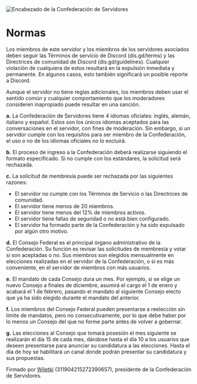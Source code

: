 <img alt="Encabezado de la Confederación de Servidores" src="https://file.coffee/u/VDlD2M4NumaNZ4ZcyiJeL.png">

# Normas

Los miembros de este servidor y los miembros de los servidores asociados deben seguir las
Términos de servicio de Discord (dis.gd/terms) y las Directrices de comunidad de Discord (dis.gd/guidelines). Cualquier violación de cualquiera de estos resultará en la expulsión inmediata y permanente. En algunos casos, esto también significará un posible reporte a Discord.

Aunque el servidor no tiene reglas adicionales, los miembros deben usar el sentido común y cualquier comportamiento que los moderadores consideren inapropiado puede resultar en una sanción.

**a.** La Confederación de Servidores tiene 4 idiomas oficiales: inglés, alemán, italiano y español.
Estos son los únicos idiomas aceptados para las conversaciones en el servidor, con fines de moderación. Sin embargo, si un servidor cumple con los requisitos para ser miembro de la Confederación, el uso o no de los idiomas oficiales no lo excluirá.

**b.** El proceso de ingreso a la Confederación deberá realizarse siguiendo el formato especificado. Si no cumple con los estándares, la solicitud será rechazada.

**c.** La solicitud de membresía puede ser rechazada por las siguientes razones:

- El servidor no cumple con los Términos de Servicio o las Directrices de comunidad.
- El servidor tiene menos de 20 miembros.
- El servidor tiene menos del 12% de miembros activos.
- El servidor tiene fallas de seguridad o no está bien configurado.
- El servidor ha formado parte de la Confederación y ha sido expulsado por algún otro motivo.

**d.** El Consejo Federal es el principal órgano administrativo de la Confederación. Su función es revisar las solicitudes de membresía y votar si son aceptadas o no. Sus miembros son elegidos mensualmente en elecciones realizadas en el servidor de la Confederación, o si es más conveniente, en el servidor de miembros con más usuarios.

**e.** El mandato de cada Consejo dura un mes. Por ejemplo, si se elige un nuevo Consejo a finales de diciembre, asumirá el cargo el 1 de enero y acabará el 1 de febrero, pasando el mandato al siguiente Consejo electo que ya ha sido elegido durante el mandato del anterior.

**f.** Los miembros del Consejo Federal pueden presentarse a reelección sin límite de mandatos, pero no consecutivamente, por lo que debe haber por lo menos un Consejo del que no forme parte antes de volver a gobernar.

**g.** Las elecciones al Consejo que tomará posesión el mes siguiente se realizarán el día 15 de cada mes, dándose hasta el día 10 a los usuarios que deseen presentarse para anunciar su candidatura a las elecciones. Hasta el día de hoy se habilitará un canal donde podrán presentar su candidatura y sus propuestas.

Firmado por [Wiletki](https://github.com/wiletki) (311904215272390657), presidente de la Confederación de Servidores.